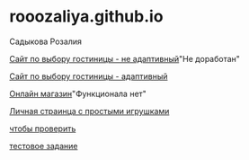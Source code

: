 # rooozaliya.github.io
Садыкова Розалия

[Сайт по выбору гостиницы - не адаптивный](https://rooozaliya.github.io/git/page1.html)"Не доработан"

[Сайт по выбору гостиницы - адаптивный ](https://rooozaliya.github.io/mob/page1.html)

[Онлайн магазин](https://rooozaliya.github.io/market/index.html)"Функционала нет"

[Личная страинца с простыми игрушками](https://rooozaliya.github.io/personalPage/index.html)


[чтобы проверить](https://rooozaliya.github.io/testing/index.html)

[тестовое задание](https://rooozaliya.github.io/lol/index.html)
